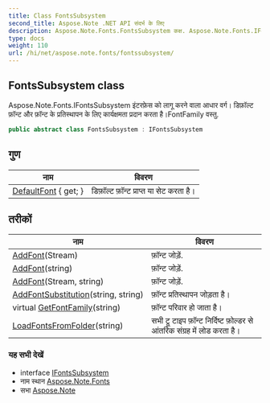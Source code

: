 ```yaml
---
title: Class FontsSubsystem
second_title: Aspose.Note .NET API संदर्भ के लिए
description: Aspose.Note.Fonts.FontsSubsystem कक्ष. Aspose.Note.Fonts.IFontsSubsystem इंटरफ़ेस क लगू करने वल आधर वर्ग डफ़ल्ट फ़न्ट और फ़न्ट के प्रतस्थपन के लए कर्यक्षमत प्रदन करत हैFontFamily वस्तु.
type: docs
weight: 110
url: /hi/net/aspose.note.fonts/fontssubsystem/
---
```

## FontsSubsystem class

Aspose.Note.Fonts.IFontsSubsystem इंटरफ़ेस को लागू करने वाला आधार वर्ग। डिफ़ॉल्ट फ़ॉन्ट और फ़ॉन्ट के प्रतिस्थापन के लिए कार्यक्षमता प्रदान करता है।FontFamily वस्तु.

```csharp
public abstract class FontsSubsystem : IFontsSubsystem
```

## गुण

| नाम | विवरण |
| --- | --- |
| [DefaultFont](../../aspose.note.fonts/fontssubsystem/defaultfont/) { get; } | डिफ़ॉल्ट फ़ॉन्ट प्राप्त या सेट करता है। |

## तरीकों

| नाम | विवरण |
| --- | --- |
| [AddFont](../../aspose.note.fonts/fontssubsystem/addfont/#addfont)(Stream) | फ़ॉन्ट जोड़ें. |
| [AddFont](../../aspose.note.fonts/fontssubsystem/addfont/#addfont_2)(string) | फ़ॉन्ट जोड़ें. |
| [AddFont](../../aspose.note.fonts/fontssubsystem/addfont/#addfont_1)(Stream, string) | फ़ॉन्ट जोड़ें. |
| [AddFontSubstitution](../../aspose.note.fonts/fontssubsystem/addfontsubstitution/)(string, string) | फ़ॉन्ट प्रतिस्थापन जोड़ता है। |
| virtual [GetFontFamily](../../aspose.note.fonts/fontssubsystem/getfontfamily/)(string) | फ़ॉन्ट परिवार हो जाता है। |
| [LoadFontsFromFolder](../../aspose.note.fonts/fontssubsystem/loadfontsfromfolder/)(string) | सभी ट्रू टाइप फ़ॉन्ट निर्दिष्ट फ़ोल्डर से आंतरिक संग्रह में लोड करता है। |

### यह सभी देखें

* interface [IFontsSubsystem](../ifontssubsystem/)
* नाम स्थान [Aspose.Note.Fonts](../../aspose.note.fonts/)
* सभा [Aspose.Note](../../)


